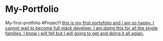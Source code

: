 # My-Portfolio
My-first-protfolio
#Project1
[this is my first portofolio and I am so happy. I cannot wait to become full stack develper. I am doing this for all the single families. I know i will fell but I will going to get and doing it all agian.](https://replit.com/@hsauer24/Portfolio-1#index.html)
